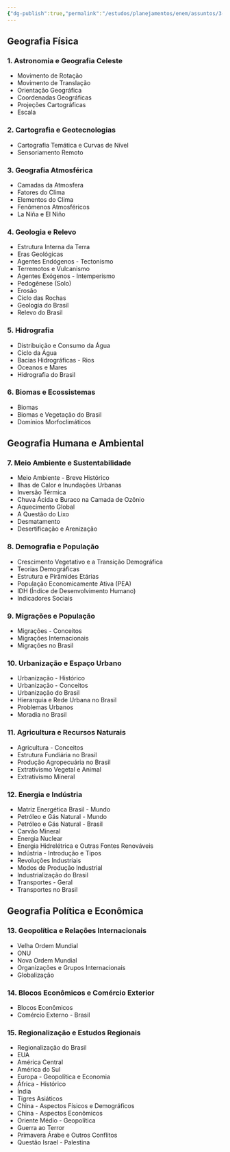 ```yaml
---
{"dg-publish":true,"permalink":"/estudos/planejamentos/enem/assuntos/3-humanas/geografia/"}
---
```


## Geografia Física

### 1. Astronomia e Geografia Celeste

- Movimento de Rotação
- Movimento de Translação
- Orientação Geográfica
- Coordenadas Geográficas
- Projeções Cartográficas
- Escala

### 2. Cartografia e Geotecnologias

- Cartografia Temática e Curvas de Nível
- Sensoriamento Remoto

### 3. Geografia Atmosférica

- Camadas da Atmosfera
- Fatores do Clima
- Elementos do Clima
- Fenômenos Atmosféricos
- La Niña e El Niño

### 4. Geologia e Relevo

- Estrutura Interna da Terra
- Eras Geológicas
- Agentes Endógenos - Tectonismo
- Terremotos e Vulcanismo
- Agentes Exógenos - Intemperismo
- Pedogênese (Solo)
- Erosão
- Ciclo das Rochas
- Geologia do Brasil
- Relevo do Brasil

### 5. Hidrografia

- Distribuição e Consumo da Água
- Ciclo da Água
- Bacias Hidrográficas - Rios
- Oceanos e Mares
- Hidrografia do Brasil

### 6. Biomas e Ecossistemas

- Biomas
- Biomas e Vegetação do Brasil
- Domínios Morfoclimáticos

## Geografia Humana e Ambiental

### 7. Meio Ambiente e Sustentabilidade

- Meio Ambiente - Breve Histórico
- Ilhas de Calor e Inundações Urbanas
- Inversão Térmica
- Chuva Ácida e Buraco na Camada de Ozônio
- Aquecimento Global
- A Questão do Lixo
- Desmatamento
- Desertificação e Arenização

### 8. Demografia e População

- Crescimento Vegetativo e a Transição Demográfica
- Teorias Demográficas
- Estrutura e Pirâmides Etárias
- População Economicamente Ativa (PEA)
- IDH (Índice de Desenvolvimento Humano)
- Indicadores Sociais

### 9. Migrações e População

- Migrações - Conceitos
- Migrações Internacionais
- Migrações no Brasil

### 10. Urbanização e Espaço Urbano

- Urbanização - Histórico
- Urbanização - Conceitos
- Urbanização do Brasil
- Hierarquia e Rede Urbana no Brasil
- Problemas Urbanos
- Moradia no Brasil

### 11. Agricultura e Recursos Naturais

- Agricultura - Conceitos
- Estrutura Fundiária no Brasil
- Produção Agropecuária no Brasil
- Extrativismo Vegetal e Animal
- Extrativismo Mineral

### 12. Energia e Indústria

- Matriz Energética Brasil - Mundo
- Petróleo e Gás Natural - Mundo
- Petróleo e Gás Natural - Brasil
- Carvão Mineral
- Energia Nuclear
- Energia Hidrelétrica e Outras Fontes Renováveis
- Indústria - Introdução e Tipos
- Revoluções Industriais
- Modos de Produção Industrial
- Industrialização do Brasil
- Transportes - Geral
- Transportes no Brasil

## Geografia Política e Econômica

### 13. Geopolítica e Relações Internacionais

- Velha Ordem Mundial
- ONU
- Nova Ordem Mundial
- Organizações e Grupos Internacionais
- Globalização

### 14. Blocos Econômicos e Comércio Exterior

- Blocos Econômicos
- Comércio Externo - Brasil

### 15. Regionalização e Estudos Regionais

- Regionalização do Brasil
- EUA
- América Central
- América do Sul
- Europa - Geopolítica e Economia
- África - Histórico
- Índia
- Tigres Asiáticos
- China - Aspectos Físicos e Demográficos
- China - Aspectos Econômicos
- Oriente Médio - Geopolítica
- Guerra ao Terror
- Primavera Árabe e Outros Conflitos
- Questão Israel - Palestina
